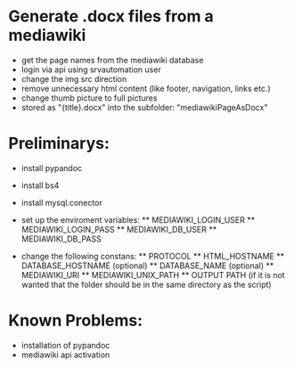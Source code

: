 # Generate .docx files from a mediawiki  
* get the page names from the mediawiki database 
* login via api using srvautomation user
* change the img src direction
* remove unnecessary html content (like footer, navigation, links etc.) 
* change thumb picture to full pictures
* stored as "{title}.docx" into the subfolder: "mediawikiPageAsDocx" 

# Preliminarys:
* install pypandoc
* install bs4
* install mysql.conector

* set up the enviroment variables:
** MEDIAWIKI_LOGIN_USER
** MEDIAWIKI_LOGIN_PASS
** MEDIAWIKI_DB_USER
** MEDIAWIKI_DB_PASS

* change the following constans:
** PROTOCOL
** HTML_HOSTNAME
** DATABASE_HOSTNAME (optional)
** DATABASE_NAME (optional)
** MEDIAWIKI_URI 
** MEDIAWIKI_UNIX_PATH
** OUTPUT PATH (if it is not wanted that the folder should be in the same directory as the script)


# Known Problems:
* installation of pypandoc
* mediawiki api activation
